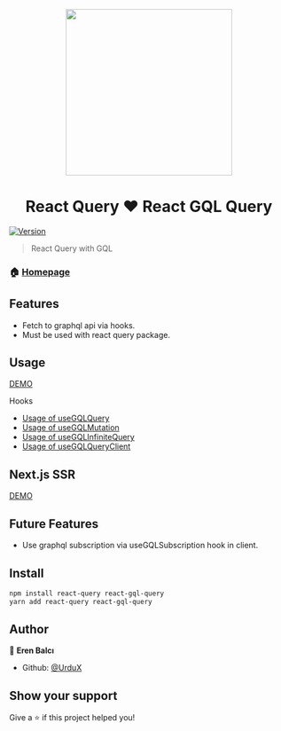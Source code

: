 <div style="display:flex;justify-content:center;width:100%;">
  <img src="https://user-images.githubusercontent.com/46889813/106451545-c7cef300-6497-11eb-80d9-e51c9fc3cd33.png" heigt="300" width="300"/>
</div>


<h1 style="text-align:center;">React Query ❤ React GQL Query</h1> 

[![Version](https://img.shields.io/npm/v/react-gql-query.svg)](https://www.npmjs.com/package/react-gql-query)

> React Query with GQL 

### 🏠 [Homepage](https://github.com/UrduX/react-gql-query)

## Features
<ul>
  <li>Fetch to graphql api via hooks.</li>
  <li>Must be used with react query package.</li>
</ul>

## Usage
<a href="https://codesandbox.io/s/pensive-colden-bxlpz">DEMO</a>

Hooks
<ul>
  <li>
    <a href="https://codesandbox.io/s/pensive-colden-bxlpz?file=/src/components/js/User.js">Usage of useGQLQuery</a>
  </li>
   <li>
    <a href="https://codesandbox.io/s/pensive-colden-bxlpz?file=/src/components/js/Post.js">Usage of useGQLMutation</a>
  </li>
  <li>
    <a href="https://codesandbox.io/s/pensive-colden-bxlpz?file=/src/components/js/Pagination.js:240-241">Usage of useGQLInfiniteQuery</a>
  </li>
   <li>
    <a href="https://codesandbox.io/s/pensive-colden-bxlpz?file=/src/components/js/NormalFetch.js">Usage of useGQLQueryClient</a>
  </li>
</ul>

## Next.js SSR 
<a href="https://codesandbox.io/s/pensive-hoover-87sb7?file=/pages/_app.js">DEMO</a>

## Future Features
<ul>
  <li>Use graphql subscription via useGQLSubscription hook in client.</li>
</ul>


## Install

```sh
npm install react-query react-gql-query 
yarn add react-query react-gql-query
```

## Author

👤 **Eren Balcı**

* Github: [@UrduX](https://github.com/UrduX)

## Show your support

Give a ⭐️ if this project helped you!


